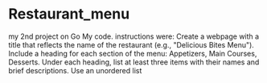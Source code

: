 # Restaurant_menu
my 2nd project on Go My code. instructions were: Create a webpage with a title that reflects the name of the restaurant (e.g., "Delicious Bites Menu"). Include a heading for each section of the menu: Appetizers, Main Courses, Desserts. Under each heading, list at least three items with their names and brief descriptions. Use an unordered list 
